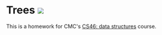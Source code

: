 # Trees ![](https://api.travis-ci.com/gPlacide/trees.svg?branch=master)

This is a homework for CMC's [CS46: data structures](https://github.com/gPlacide/cmc-csci046) course.
